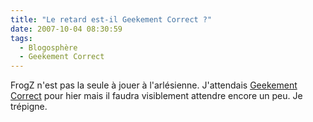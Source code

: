 ```yaml
---
title: "Le retard est-il Geekement Correct ?"
date: 2007-10-04 08:30:59
tags:
  - Blogosphère
  - Geekement Correct
---
```


FrogZ n'est pas la seule à jouer à l'arlésienne. J'attendais [Geekement Correct](http://www.hugedomains.com/domain_profile.cfm?d=geekementcorrect&amp;e=com) pour hier mais il faudra visiblement attendre encore un peu. Je trépigne.